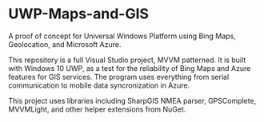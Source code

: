 # UWP-Maps-and-GIS
A proof of concept for Universal Windows Platform using Bing Maps, Geolocation, and Microsoft Azure.

This repository is a full Visual Studio project, MVVM patterned.  It is built with Windows 10 UWP, as a test for the reliability of Bing Maps and Azure features for GIS services.  The program uses everything from serial communication to mobile data syncronization in Azure.

This project uses libraries including SharpGIS NMEA parser, GPSComplete, MVVMLight, and other helper extensions from NuGet.
